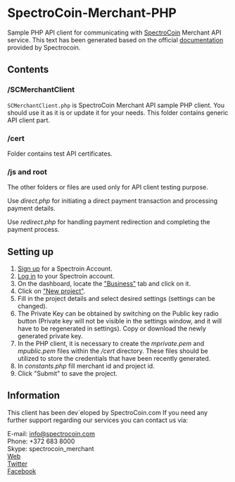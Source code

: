 # **SpectroCoin-Merchant-PHP**

Sample PHP API client for communicating with [SpectroCoin](https://spectrocoin.com) Merchant API service. This text has been generated based on the official [documentation](https://spectrocoin.com/integration/spectrocoin.html) provided by Spectrocoin.

## Contents

### /SCMerchantClient

`SCMerchantClient.php` is SpectroCoin Merchant API sample PHP client. You should use it as it is or update it for your needs. This folder contains generic API client part.

### /cert

Folder contains test API certificates.

### /js and root

The other folders or files are used only for API client testing purpose.

Use <em>direct.php</em> for initiating a direct payment transaction and processing payment details.

Use <em>redirect.php</em> for handling payment redirection and completing the payment process.

## Setting up

1. [Sign up](https://auth.spectrocoin.com/signup) for a Spectroin Account.
2. [Log in](https://auth.spectrocoin.com/login) to your Spectroin account.
3. On the dashboard, locate the ["Business"](https://spectrocoin.com/en/merchants/projects) tab and click on it.
4. Click on ["New project"](https://spectrocoin.com/en/merchants/projects/new).
5. Fill in the project details and select desired settings (settings can be changed).
6. The Private Key can be obtained by switching on the Public key radio button (Private key will not be visible in the settings window, and it will have to be regenerated in settings). Copy or download the newly generated private key.
7. In the PHP client, it is necessary to create the <em>mprivate.pem</em> and <em>mpublic.pem</em> files within the <em>/cert</em> directory. These files should be utilized to store the credentials that have been recently generated.
8. In <em>constants.php</em> fill merchant id and project id.
9. Click "Submit" to save the project.

## Information

This client has been dev`eloped by SpectroCoin.com If you need any further support regarding our services you can contact us via:

E-mail: info@spectrocoin.com </br>
Phone: +372 683 8000 </br>
Skype: spectrocoin_merchant </br>
[Web](https://spectrocoin.com) </br>
[Twitter](https://twitter.com/spectrocoin) </br>
[Facebook](https://www.facebook.com/spectrocoin/)
